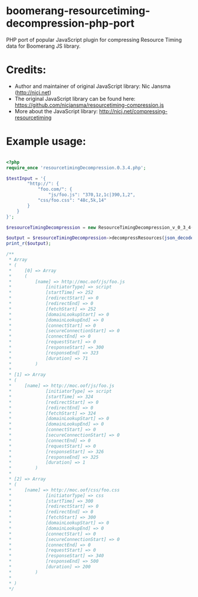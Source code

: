 # boomerang-resourcetiming-decompression-php-port
PHP port of popular JavaScript plugin for compressing Resource Timing data for Boomerang JS library.

# Credits:
 * Author and maintainer of original JavaScript library: Nic Jansma (http://nicj.net)
 * The original JavaScript library can be found here: https://github.com/nicjansma/resourcetiming-compression.js
 * More about the JavaScript library: http://nicj.net/compressing-resourcetiming

# Example usage:

```php

<?php
require_once 'resourcetimingDecompression.0.3.4.php';

$testInput = '{
        "http://": {
            "foo.com/": {
                "js/foo.js": "370,1z,1c|390,1,2",
            "css/foo.css": "48c,5k,14"
        }
    }
}';

$resourceTimingDecompression = new ResourceTimingDecompression_v_0_3_4();

$output = $resourceTimingDecompression->decompressResources(json_decode($testInput, true));
print_r($output);

/**
 * Array
 * (
 *     [0] => Array
 *     (
 *         [name] => http://moc.oof/js/foo.js
 *             [initiatorType] => script
 *             [startTime] => 252
 *             [redirectStart] => 0
 *             [redirectEnd] => 0
 *             [fetchStart] => 252
 *             [domainLookupStart] => 0
 *             [domainLookupEnd] => 0
 *             [connectStart] => 0
 *             [secureConnectionStart] => 0
 *             [connectEnd] => 0
 *             [requestStart] => 0
 *             [responseStart] => 300
 *             [responseEnd] => 323
 *             [duration] => 71
 *         )
 *
 * [1] => Array
 * (
 *     [name] => http://moc.oof/js/foo.js
 *             [initiatorType] => script
 *             [startTime] => 324
 *             [redirectStart] => 0
 *             [redirectEnd] => 0
 *             [fetchStart] => 324
 *             [domainLookupStart] => 0
 *             [domainLookupEnd] => 0
 *             [connectStart] => 0
 *             [secureConnectionStart] => 0
 *             [connectEnd] => 0
 *             [requestStart] => 0
 *             [responseStart] => 326
 *             [responseEnd] => 325
 *             [duration] => 1
 *         )
 *
 * [2] => Array
 * (
 *     [name] => http://moc.oof/css/foo.css
 *             [initiatorType] => css
 *             [startTime] => 300
 *             [redirectStart] => 0
 *             [redirectEnd] => 0
 *             [fetchStart] => 300
 *             [domainLookupStart] => 0
 *             [domainLookupEnd] => 0
 *             [connectStart] => 0
 *             [secureConnectionStart] => 0
 *             [connectEnd] => 0
 *             [requestStart] => 0
 *             [responseStart] => 340
 *             [responseEnd] => 500
 *             [duration] => 200
 *         )
 *
 * )
 */
```
